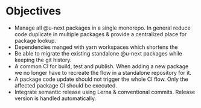 # Objectives

* Manage all @u-next packages in a single monorepo. In general reduce code duplicate in multiple packages & provide a centralized place for package lookup.
* Dependencies manged with yarn workspaces which shortens the
* Be able to migrate the existing standalone @u-next packages while keeping the git history.
* A common CI for build, test and publish. When adding a new package we no longer have to recreate the flow in a standalone repository for it.
* A package code update should not trigger the whole CI flow. Only the affected package CI should be executed.
* Integrate semantic release using Lerna & conventional commits. Release version is handled automatically.
